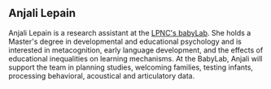 ## Anjali Lepain

Anjali Lepain is a research assistant at the [LPNC's babyLab](https://lpnc.univ-grenoble-alpes.fr/fr/babylab). She holds a Master's degree in developmental and educational psychology and is interested in metacognition, early language development, and the effects of educational inequalities on learning mechanisms. 
At the BabyLab, Anjali will support the team in planning studies, welcoming families, testing infants, processing behavioral, acoustical and articulatory data.




